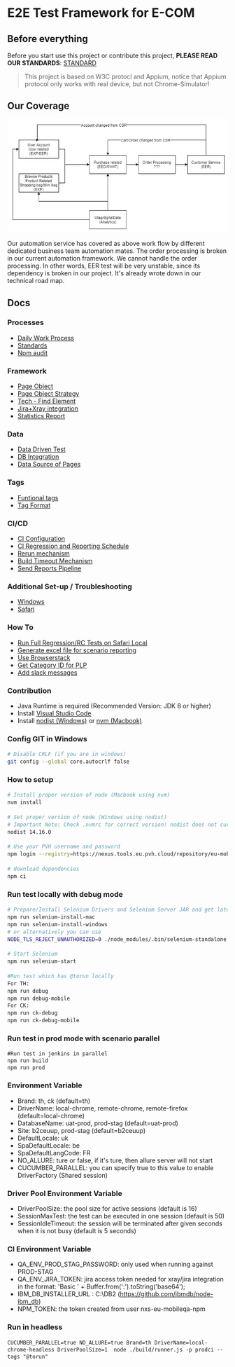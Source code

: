 # E2E Test Framework for E-COM

## Before everything
Before you start use this project or contribute this project, **PLEASE READ OUR STANDARDS**: [STANDARD](./docs/standards.md)

> This project is based on W3C protocl and Appium, notice that Appium protocol only works with real device, but not Chrome-Simulator!

## Our Coverage
![alt text](/docs/img/coverage.png)

Our automation service has covered as above work flow by different dedicated business team automation mates. The order processing is broken in our current automation framework.  We cannot handle the order processing. In other words, EER test will be very unstable, since its dependency is broken in our project. It's already wrote down in our technical road map. 

## Docs
### Processes 
* [Daily Work Process](./docs/daily-work.md)
* [Standards](./docs/standards.md)
* [Npm audit](./docs/npm-audit-docs.md)

### Framework
* [Page Object](./docs/page-object.md)
* [Page Object Strategy](./docs/page-object-strategy.md)
* [Tech - Find Element](./docs/find-element.md)
* [Jira+Xray integration](./docs/jira-integration.md)
* [Statistics Report](./docs/excel-reports.md)

### Data
* [Data Driven Test](./docs/data-driven.md)
* [DB Integration](./docs/product.md)
* [Data Source of Pages](./docs/data-for-page.md)

### Tags
* [Funtional tags](./docs/functional-tags.md)
* [Tag Format](./docs/tags-format.md)

### CI/CD
* [CI Configuration](./docs/ci.md)
* [CI Regression and Reporting Schedule](./docs/nightly-regression.md)
* [Rerun mechanism](./docs/rerun-mechanism.md)
* [Build Timeout Mechanism](./docs/build-timeout.md)
* [Send Reports Pipeline](./docs/send-reports-pipeline.md)

### Additional Set-up / Troubleshooting
* [Windows](./docs/windows-setup.md)
* [Safari](./docs/safari-local.md)

### How To
* [Run Full Regression/RC Tests on Safari Local](./docs/run-safari.md)
* [Generate excel file for scenario reporting](./docs/how-to-generate-report.md)
* [Use Browserstack](./docs/use-browserstack.md)
* [Get Category ID for PLP](./docs/get-category-id.md)
* [Add slack messages](./docs/slack-integration.md)

### Contribution
* Java Runtime is required (Recommended Version: JDK 8 or higher)
* Install [Visual Studio Code](https://code.visualstudio.com/download)
* Install [nodist (Windows)](https://github.com/nullivex/nodist) or [nvm (Macbook)](https://github.com/nvm-sh/nvm)

### Config GIT in Windows
```bash
# Disable CRLF (if you are in windows)
git config --global core.autocrlf false
```

### How to setup
```bash
# Install proper version of node (Macbook using nvm)
nvm install

# Set proper version of node (Windows using nodist)
# Important Note: Check .nvmrc for correct version! nodist does not currently support use of .nvmrc (https://github.com/nullivex/nodist/issues/194)
nodist 14.16.0

# Use your PVH username and password
npm login --registry=https://nexus.tools.eu.pvh.cloud/repository/eu-mobileqa-npm/

# download dependencies
npm ci
```

### Run test locally with debug mode
```bash
# Prepare/Install Selenium Drivers and Selenium Server JAR and get latest chromedriver from chromeDriver folder based on os
npm run selenium-install-mac
npm run selenium-install-windows
# or alternatively you can use
NODE_TLS_REJECT_UNAUTHORIZED=0 ./node_modules/.bin/selenium-standalone install --config=./selenium.json

# Start Selenium
npm run selenium-start

#Run test which has @torun locally
For TH: 
npm run debug 
npm run debug-mobile
For CK: 
npm run ck-debug 
npm run ck-debug-mobile
```


### Run test in prod mode with scenario parallel
```
#Run test in jenkins in parallel
npm run build
npm run prod
```

### Environment Variable
* Brand: th, ck (default=th)
* DriverName: local-chrome, remote-chrome, remote-firefox (default=local-chrome)
* DatabaseName: uat-prod, prod-stag (default=uat-prod)
* Site: b2ceuup, prod-stag (default=b2ceuup)
* DefaultLocale: uk
* SpaDefaultLocale: be
* SpaDefaultLangCode: FR
* NO_ALLURE: ture or false, if it's ture, then allure server will not start
* CUCUMBER_PARALLEL: you can specify true to this value to enable DriverFactory (Shared session)

### Driver Pool Environment Variable
* DriverPoolSize: the pool size for active sessions (default is 16)
* SessionMaxTest: the test can be executed in one session (default is 50)
* SessionIdleTimeout: the session will be terminated after given seconds when it is not busy (default is 5 seconds)

### CI Environment Variable
* QA_ENV_PROD_STAG_PASSWORD: only used when running against PROD-STAG
* QA_ENV_JIRA_TOKEN: jira access token needed for xray/jira integration in the format: 'Basic ' + Buffer.from('<userName>:<password>').toString('base64');
* IBM_DB_INSTALLER_URL : C:\DB2 (https://github.com/ibmdb/node-ibm_db)
* NPM_TOKEN: the token created from user nxs-eu-mobileqa-npm


### Run in headless
```
CUCUMBER_PARALLEL=true NO_ALLURE=true Brand=th DriverName=local-chrome-headless DriverPoolSize=1  node ./build/runner.js -p prodci --tags "@torun"
```